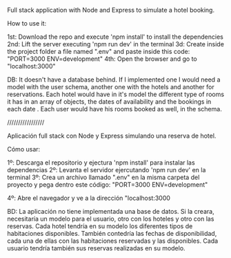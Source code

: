 Full stack application with Node and Express to simulate a hotel booking.

How to use it:

1st: Download the repo and execute 'npm install' to install the dependencies
2nd: Lift the server executing 'npm run dev' in the terminal
3d: Create inside the project folder a file named ".env" and paste inside this code:
"PORT=3000
ENV=development"
4th: Open the browser and go to "localhost:3000"

DB:
It doesn't have a database behind. If I implemented one I would need a model with the user schema, another one with the hotels and another for reservations. Each hotel would have in it's model the different type of rooms it has in an array of objects, the dates of availability and the bookings in each date . Each user would have his rooms booked as well, in the schema.


/////////////////

Aplicación full stack con Node y Express simulando una reserva de hotel.

Cómo usar:

1º: Descarga el repositorio y ejectura 'npm install' para instalar las dependencias
2º: Levanta el servidor ejercutando 'npm run dev' en la terminal
3º: Crea un archivo llamado ".env" en la misma carpeta del proyecto y pega dentro este código:
"PORT=3000
ENV=development"

4º: Abre el navegador y ve a la dirección "localhost:3000

BD: 
La aplicación no tiene implementada una base de datos. Si la creara, necesitaría un modelo para el usuario, otro con los hoteles y otro con las reservas.
Cada hotel tendría en su modelo los diferentes tipos de habitaciones disponibles. También contedría las fechas de disponibilidad, cada una de ellas con las habitaciones reservadas y las disponibles. Cada usuario tendría también sus reservas realizadas en su modelo.
